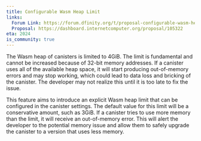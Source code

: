 ```yaml
---
title: Configurable Wasm Heap Limit
links:
  Forum Link: https://forum.dfinity.org/t/proposal-configurable-wasm-heap-limit/17794
  Proposal: https://dashboard.internetcomputer.org/proposal/105322
eta: 2024
is_community: true
---
```


The Wasm heap of canisters is limited to 4GiB. The limit is fundamental and
cannot be increased because of 32-bit memory addresses. If a canister uses all
of the available heap space, it will start producing out-of-memory errors and
may stop working, which could lead to data loss and bricking of the canister.
The developer may not realize this until it is too late to fix the issue.

This feature aims to introduce an explicit Wasm heap limit that can be
configured in the canister settings. The default value for this limit will be a
conservative amount, such as 3GiB. If a canister tries to use more memory than
the limit, it will receive an out-of-memory error. This will alert the
developer to the potential memory issue and allow them to safely upgrade the
canister to a version that uses less memory.

